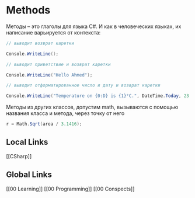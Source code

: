 # Methods 
           

Методы – это глаголы для языка C#. И как в человеческих языках, их написание варьируется от контекста:

```csharp
// выводит возврат каретки

Console.WriteLine();

// выводит приветствие и возврат каретки

Console.WriteLine("Hello Ahmed");

// выводит отформатированное число и дату и возврат каретки

Console.WriteLine("Temperature on {0:D} is {1}°C.", DateTime.Today, 23.4);
```
Методы из других классов, допустим math, вызываются с помощью названия класса и метода, через точку от него 
```csharp
r = Math.Sqrt(area / 3.1416);
```

## Local Links 
[[CSharp]]



## Global Links
[[00 Learning]]
[[00 Programming]]
[[00 Conspects]]
